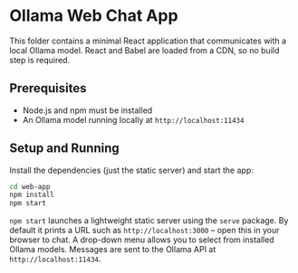 # Ollama Web Chat App

This folder contains a minimal React application that communicates with a local Ollama model. React and Babel are loaded from a CDN, so no build step is required.

## Prerequisites
- Node.js and npm must be installed
- An Ollama model running locally at `http://localhost:11434`

## Setup and Running
Install the dependencies (just the static server) and start the app:

```bash
cd web-app
npm install
npm start
```

`npm start` launches a lightweight static server using the `serve` package. By default it prints a URL such as `http://localhost:3000` – open this in your browser to chat. A drop-down menu allows you to select from installed Ollama models. Messages are sent to the Ollama API at `http://localhost:11434`.
